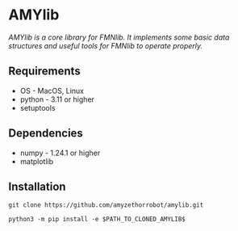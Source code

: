 # AMYlib

*AMYlib is a core library for FMNlib. It implements some basic data structures and useful tools for FMNlib to operate properly.*

## Requirements

- OS - MacOS, Linux
- python - 3.11 or higher
- setuptools

## Dependencies

- numpy - 1.24.1 or higher
- matplotlib

## Installation

```shell
git clone https://github.com/amyzethorrobot/amylib.git
```

```shell
python3 -m pip install -e $PATH_TO_CLONED_AMYLIB$
```
